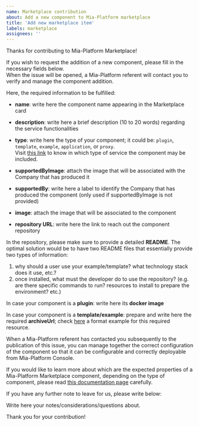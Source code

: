 ```yaml
---
name: Marketplace contribution
about: Add a new component to Mia-Platform marketplace
title: 'Add new marketplace item'
labels: marketplace
assignees: ''
---
```


Thanks for contributing to Mia-Platform Marketplace!

If you wish to request the addition of a new component, please fill in the necessary fields below.  
When the issue will be opened, a Mia-Platform referent will contact you to verify and manage the component addition.

Here, the required information to be fulfilled:

- **name**: write here the component name appearing in the Marketplace card

- **description**: write here a brief description (10 to 20 words) regarding the service functionalities

- **type**: write here the type of your component; it could be: `plugin`, `template`, `example`, `application`, or `proxy`.  
Visit [this link](https://docs.mia-platform.eu/docs/marketplace/add_to_marketplace/contributing_overview) to know in which type of service the component may be included.

- **supportedByImage**: attach the image that will be associated with the Company that has produced it

- **supportedBy**: write here a label to identify the Company that has produced the component (only used if supportedByImage is not provided)

- **image**: attach the image that will be associated to the component

- **repository URL**: write here the link to reach out the component repository

In the repository, please make sure to provide a detailed **README**.
The optimal solution would be to have two README files that essentially provide two types of information:

 1. why should a user use your example/template? what technology stack does it use, etc.?
 2. once installed, what must the developer do to use the repository? (e.g. are there specific commands to run? resources to install to prepare the environment? etc.)

In case your component is a **plugin**:
write here its **docker image**

In case your component is a **template/example**:
prepare and write here the required **archiveUrl**; check [here](https://github.com/mia-platform-marketplace/Node.js-Hello-World-Microservice-Example/archive/master.tar.gz) a format example for this required resource.

When a Mia-Platform referent has contacted you subsequently to the publication of this issue, you can manage together the correct configuration of the component so that it can be configurable and correctly deployable from Mia-Platform Console.

If you would like to learn more about which are the expected properties of a Mia-Platform Marketplace component, depending on the type of component, please read [this documentation page](https://docs.mia-platform.eu/docs/marketplace/add_to_marketplace/contributing_overview#how-to-configure-a-new-component) carefully.

If you have any further note to leave for us, please write below:

Write here your notes/considerations/questions about.

Thank you for your contribution!
